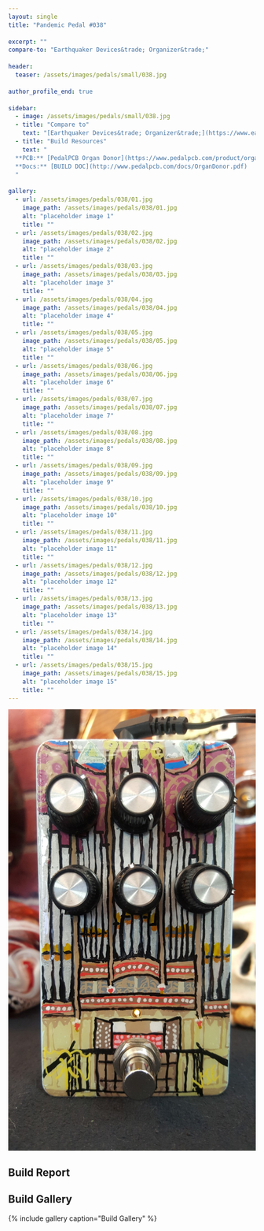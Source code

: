 ```yaml
---
layout: single
title: "Pandemic Pedal #038"

excerpt: ""
compare-to: "Earthquaker Devices&trade; Organizer&trade;"

header:
  teaser: /assets/images/pedals/small/038.jpg

author_profile_end: true

sidebar:
  - image: /assets/images/pedals/small/038.jpg
  - title: "Compare to"
    text: "[Earthquaker Devices&trade; Organizer&trade;](https://www.earthquakerdevices.com/organizer)"
  - title: "Build Resources"
    text: "
  **PCB:** [PedalPCB Organ Donor](https://www.pedalpcb.com/product/organdonor/)<br>
  **Docs:** [BUILD DOC](http://www.pedalpcb.com/docs/OrganDonor.pdf)
  "

gallery:
  - url: /assets/images/pedals/038/01.jpg
    image_path: /assets/images/pedals/038/01.jpg
    alt: "placeholder image 1"
    title: ""
  - url: /assets/images/pedals/038/02.jpg
    image_path: /assets/images/pedals/038/02.jpg
    alt: "placeholder image 2"
    title: ""
  - url: /assets/images/pedals/038/03.jpg
    image_path: /assets/images/pedals/038/03.jpg
    alt: "placeholder image 3"
    title: ""
  - url: /assets/images/pedals/038/04.jpg
    image_path: /assets/images/pedals/038/04.jpg
    alt: "placeholder image 4"
    title: ""
  - url: /assets/images/pedals/038/05.jpg
    image_path: /assets/images/pedals/038/05.jpg
    alt: "placeholder image 5"
    title: ""
  - url: /assets/images/pedals/038/06.jpg
    image_path: /assets/images/pedals/038/06.jpg
    alt: "placeholder image 6"
    title: ""
  - url: /assets/images/pedals/038/07.jpg
    image_path: /assets/images/pedals/038/07.jpg
    alt: "placeholder image 7"
    title: ""
  - url: /assets/images/pedals/038/08.jpg
    image_path: /assets/images/pedals/038/08.jpg
    alt: "placeholder image 8"
    title: ""
  - url: /assets/images/pedals/038/09.jpg
    image_path: /assets/images/pedals/038/09.jpg
    alt: "placeholder image 9"
    title: ""
  - url: /assets/images/pedals/038/10.jpg
    image_path: /assets/images/pedals/038/10.jpg
    alt: "placeholder image 10"
    title: ""
  - url: /assets/images/pedals/038/11.jpg
    image_path: /assets/images/pedals/038/11.jpg
    alt: "placeholder image 11"
    title: ""
  - url: /assets/images/pedals/038/12.jpg
    image_path: /assets/images/pedals/038/12.jpg
    alt: "placeholder image 12"
    title: ""
  - url: /assets/images/pedals/038/13.jpg
    image_path: /assets/images/pedals/038/13.jpg
    alt: "placeholder image 13"
    title: ""
  - url: /assets/images/pedals/038/14.jpg
    image_path: /assets/images/pedals/038/14.jpg
    alt: "placeholder image 14"
    title: ""
  - url: /assets/images/pedals/038/15.jpg
    image_path: /assets/images/pedals/038/15.jpg
    alt: "placeholder image 15"
    title: ""
---
```


[![header](/assets/images/pedals/038.jpg)](/assets/images/pedals/038.jpg)

## Build Report ##



## Build Gallery ##

{% include gallery caption="Build Gallery" %}